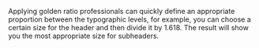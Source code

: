 Applying golden ratio professionals can quickly define an appropriate proportion between the typographic levels, for example, you can choose a certain size for the header and then divide it by 1.618. The result will show you the most appropriate size for subheaders.